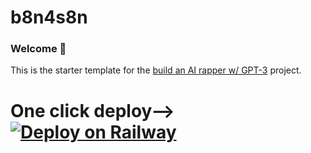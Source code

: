 # b8n4s8n 
### Welcome 👋
This is the starter template for the [build an AI rapper w/ GPT-3](https://buildspace.so/builds/ai-writer) project. 

# One click deploy--> [![Deploy on Railway](https://railway.app/button.svg)](https://railway.app/new/template/eBBZfe?referralCode=b8n4s8n)
